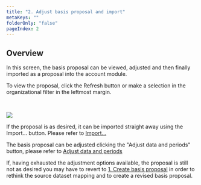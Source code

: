 ```yaml
---
title: "2. Adjust basis proposal and import"
metaKeys: ""
folderOnly: "false"
pageIndex: 2
---
```



## Overview

In this screen, the basis proposal can be viewed, adjusted and then finally imported as a proposal into the account module.

To view the proposal, click the Refresh button or make a selection in the organizational filter in the leftmost margin.

<br/>

![](https://profitbasedocs.blob.core.windows.net/plannerimages/account-plan-proposal-adjust-basis.JPG)

If the proposal is as desired, it can be imported straight away using the Import... button. Please refer to [Import...](import.md)

The basis proposal can be adjusted clicking the "Adjust data and periods" button, please refer to [Adjust data and periods](adjust-data-and-periods.md)

If, having exhausted the adjustment options available, the proposal is still not as desired you may have to revert to [1. Create basis proposal](create-basis-proposal.md) in order to rethink the source dataset mapping and to create a revised basis proposal.

